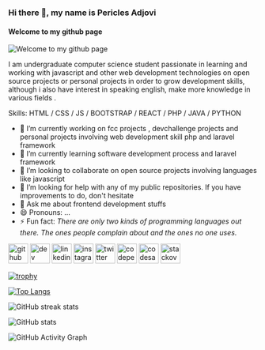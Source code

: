 ### Hi there 👋, my name is Pericles Adjovi
#### Welcome to my github page 
![Welcome to my github page ](https://i.pinimg.com/564x/de/0c/59/de0c594bb83b1c417e590ee77c96af08.jpg)

I am undergraduate computer science student passionate in learning and working with javascript and other web development technologies on open source projects or personal projects in order to grow development skills, although i also have interest in speaking english, make more knowledge in various fields . 

Skills: HTML / CSS / JS / BOOTSTRAP / REACT / PHP / JAVA / PYTHON

- 🔭 I’m currently working on fcc projects , devchallenge projects and personal projects involving web development skill  php and laravel framework 
- 🌱 I’m currently learning software development process and laravel framework  
- 👯 I’m looking to collaborate on open source projects involving languages like javascript  
- 🤔 I’m looking for help with any of my public repositories. If you have improvements to do, don't hesitate 
- 💬 Ask me about frontend development stuffs  
- 😄 Pronouns: ... 
- ⚡ Fun fact: *There are only two kinds of programming languages out there. The ones people complain about and the ones no one uses.* 


[<img src='https://cdn.jsdelivr.net/npm/simple-icons@3.0.1/icons/github.svg' alt='github' height='40'>](https://github.com/Pericles001)  [<img src='https://cdn.jsdelivr.net/npm/simple-icons@3.0.1/icons/dev-dot-to.svg' alt='dev' height='40'>](https://dev.to/Pericles001)  [<img src='https://cdn.jsdelivr.net/npm/simple-icons@3.0.1/icons/linkedin.svg' alt='linkedin' height='40'>](https://www.linkedin.com/in/périclès-adjovi-11ab221a7/)  [<img src='https://cdn.jsdelivr.net/npm/simple-icons@3.0.1/icons/instagram.svg' alt='instagram' height='40'>](https://www.instagram.com/pericles0001/)  [<img src='https://cdn.jsdelivr.net/npm/simple-icons@3.0.1/icons/twitter.svg' alt='twitter' height='40'>](https://twitter.com/AdjoviPericles)  [<img src='https://cdn.jsdelivr.net/npm/simple-icons@3.0.1/icons/codepen.svg' alt='codepen' height='40'>](https://codepen.io/periclesadjovi)  [<img src='https://cdn.jsdelivr.net/npm/simple-icons@3.0.1/icons/codesandbox.svg' alt='codesandbox' height='40'>](https://codesandbox.io/u/Pericles001)  [<img src='https://cdn.jsdelivr.net/npm/simple-icons@3.0.1/icons/stackoverflow.svg' alt='stackoverflow' height='40'>](https://stackoverflow.com/users/périclès-adjovi)  

[![trophy](https://github-profile-trophy.vercel.app/?username=Pericles001)](https://github.com/ryo-ma/github-profile-trophy)

[![Top Langs](https://github-readme-stats.vercel.app/api/top-langs/?username=Pericles001&langs_count=3)](https://github.com/anuraghazra/github-readme-stats)

![GitHub streak stats](https://github-readme-streak-stats.herokuapp.com/?user=Pericles001)  

![GitHub stats](https://github-readme-stats.vercel.app/api?username=Pericles001&show_icons=true&count_private=true)  

![GitHub Activity Graph](https://activity-graph.herokuapp.com/graph?username=Pericles001)  



